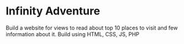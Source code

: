 # Infinity Adventure
Build a website for views to read about top 10 places to visit and few information about it.
Build using HTML, CSS, JS, PHP
